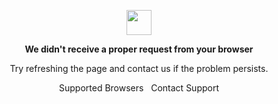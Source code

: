 <p align="center">
	<img width="40" src="https://github.githubassets.com/images/mona-loading-default.gif">
<p align="center"><strong>We didn't receive a proper request from your browser</strong></p>
<p align="center">Try refreshing the page and contact us if the problem persists.</p>
<p align="center">
	<a style="text-decoration:none" href="https://docs.github.com/en/get-started/using-github/supported-browsers">Supported Browsers</a>&nbsp;&nbsp;
	<a style="text-decoration:none" href="https://github.com/contact">Contact Support</a>
</p>
</p>
